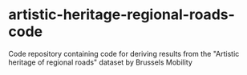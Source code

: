 # artistic-heritage-regional-roads-code
Code repository containing code for deriving results from the "Artistic heritage of regional roads" dataset by Brussels Mobility

